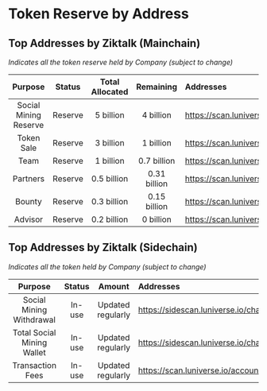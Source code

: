 # Token Reserve by Address

## Top Addresses by Ziktalk (Mainchain)

*Indicates all the token reserve held by Company (subject to change)*

| Purpose | Status | Total Allocated | Remaining | Addresses |
| :---: | :---: | :---: | :---: | :--- |
| Social Mining Reserve | Reserve | 5 billion | 4 billion | https://scan.luniverse.io/accounts/0xdb7ce495f328f8c07265b9e533d72297eacff462 |
| Token Sale | Reserve | 3 billion | 1 billion | https://scan.luniverse.io/accounts/0x8a9a1ddba8d19c628b4bf9a87c92d25ca315e069 |
| Team | Reserve | 1 billion | 0.7 billion | https://scan.luniverse.io/accounts/0xe7356039b493547442e3d5126cda95a9812e425a |
| Partners | Reserve | 0.5 billion | 0.31 billion | https://scan.luniverse.io/accounts/0xc22d683c6FE0D8d5A574E8fd675b6927D6659Ca9 |
| Bounty | Reserve | 0.3 billion | 0.15 billion | https://scan.luniverse.io/accounts/0x694780Dadd627d053CD9F28a024CF7d2dA24eF62 |
| Advisor | Reserve | 0.2 billion | 0 billion | https://scan.luniverse.io/accounts/0xbAD1C812c9E76F217C13d342a9e6d66C03Ef6F20 |

## Top Addresses by Ziktalk (Sidechain)

*Indicates all the token held by Company (subject to change)*

| Purpose | Status | Amount | Addresses |
| :---: | :---: | :---: | :--- |
| Social Mining Withdrawal | In-use | Updated regularly | https://sidescan.luniverse.io/chains/6229593161289272142/accounts/0x472e33814da71d3cb0140201cb227c2a45af2464 |
| Total Social Mining Wallet | In-use | Updated regularly | https://sidescan.luniverse.io/chains/6229593161289272142/accounts/0x8f192abf8aedff8efe2116b3ed1ef66b153a6b77 |
| Transaction Fees | In-use | Updated regularly | https://scan.luniverse.io/accounts/0x40c52399a06404c499ef02c274ceb0ce9348f2b6 |
